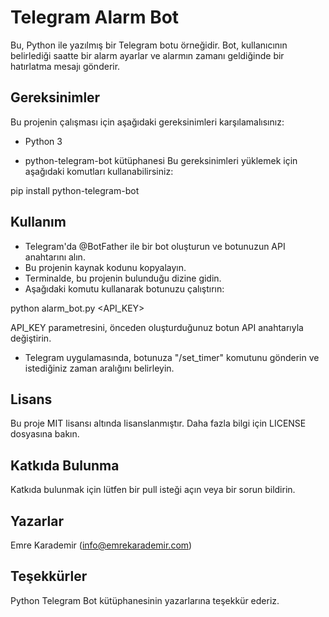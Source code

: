 # Telegram Alarm Bot

Bu, Python ile yazılmış bir Telegram botu örneğidir. Bot, kullanıcının belirlediği saatte bir alarm ayarlar ve alarmın zamanı geldiğinde bir hatırlatma mesajı gönderir.

## Gereksinimler

Bu projenin çalışması için aşağıdaki gereksinimleri karşılamalısınız:

- Python 3

- python-telegram-bot kütüphanesi
Bu gereksinimleri yüklemek için aşağıdaki komutları kullanabilirsiniz:

pip install python-telegram-bot

## Kullanım
- Telegram'da @BotFather ile bir bot oluşturun ve botunuzun API anahtarını alın.
- Bu projenin kaynak kodunu kopyalayın.
- Terminalde, bu projenin bulunduğu dizine gidin.
- Aşağıdaki komutu kullanarak botunuzu çalıştırın:

python alarm_bot.py <API_KEY>

API_KEY parametresini, önceden oluşturduğunuz botun API anahtarıyla değiştirin.

- Telegram uygulamasında, botunuza "/set_timer" komutunu gönderin ve istediğiniz zaman aralığını belirleyin.

## Lisans
Bu proje MIT lisansı altında lisanslanmıştır. Daha fazla bilgi için LICENSE dosyasına bakın.

## Katkıda Bulunma
Katkıda bulunmak için lütfen bir pull isteği açın veya bir sorun bildirin.

## Yazarlar
Emre Karademir (info@emrekarademir.com)
## Teşekkürler
Python Telegram Bot kütüphanesinin yazarlarına teşekkür ederiz.


